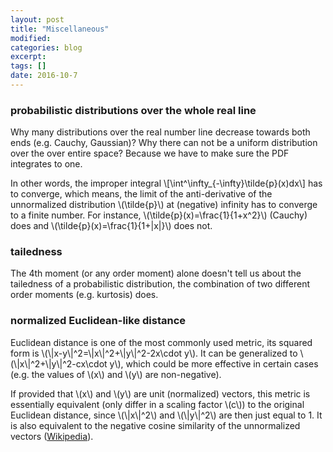 ```yaml
---
layout: post
title: "Miscellaneous"
modified:
categories: blog
excerpt:
tags: []
date: 2016-10-7
---
```

### probabilistic distributions over the whole real line
Why many distributions over the real number line decrease towards both ends (e.g. Cauchy, Gaussian)? Why there can not be a uniform distribution over the over entire space? Because we have to make sure the PDF integrates to one.

In other words, the improper integral 
\\[\int^\infty_{-\infty}\tilde{p}(x)dx\\]
has to converge, which means, the limit of the anti-derivative of the unnormalized distribution \\(\tilde{p}\\) at (negative) infinity has to converge to a finite number. For instance, \\(\tilde{p}(x)=\frac{1}{1+x^2}\\) (Cauchy) does and \\(\tilde{p}(x)=\frac{1}{1+|x|}\\) does not.


### tailedness
The 4th moment (or any order moment) alone doesn't tell us about the tailedness of a probabilistic distribution, the combination of two different order moments (e.g. kurtosis) does.


### normalized Euclidean-like distance
Euclidean distance is one of the most commonly used metric, its squared form is \\(\\|x-y\\|^2=\\|x\\|^2+\\|y\\|^2-2x\cdot y\\). It can be generalized to \\(\\|x\\|^2+\\|y\\|^2-cx\cdot y\\), which could be more effective in certain cases (e.g. the values of \\(x\\) and \\(y\\) are non-negative).

If provided that \\(x\\) and \\(y\\) are unit (normalized) vectors, this metric is essentially equivalent (only differ in a scaling factor \\(c\\)) to the original Euclidean distance, since \\(\\|x\\|^2\\) and \\(\\|y\\|^2\\) are then just equal to 1. It is also equivalent to the negative cosine similarity of the unnormalized vectors ([Wikipedia](https://en.wikipedia.org/wiki/Cosine_similarity#Properties)).

